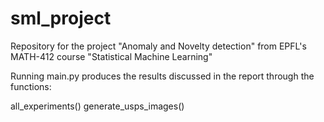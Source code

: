 # sml_project

Repository for the project "Anomaly and Novelty detection" from EPFL's MATH-412 course "Statistical Machine Learning"

Running main.py produces the results discussed in the report through the functions:

all_experiments()
generate_usps_images()

